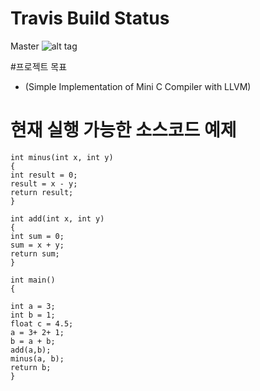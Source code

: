 Travis Build Status
==============
Master ![alt tag](https://magnum.travis-ci.com/corona10/Simple-MiniC-Compiler.svg?token=WuoJn3YfnHZ7RWX2jGYM&branch=master)

#프로젝트 목표
  - (Simple Implementation of Mini C Compiler with LLVM)
       
# 현재 실행 가능한 소스코드 예제
  

   ```<cpp>
int minus(int x, int y)
{
   int result = 0;
   result = x - y;
   return result;
}

int add(int x, int y)
{
  int sum = 0;
  sum = x + y;
  return sum;
}

int main()
{
  
  int a = 3;
  int b = 1;
  float c = 4.5;
  a = 3+ 2+ 1;
  b = a + b; 
  add(a,b);
  minus(a, b);  
  return b;
}  
   
   ```
